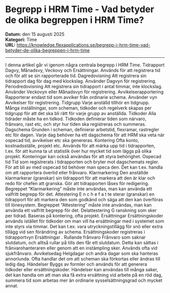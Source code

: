 # Begrepp i HRM Time - Vad betyder de olika begreppen i HRM Time?

**Datum:** den 15 augusti 2025  
**Kategori:** Time  
**URL:** https://knowledge.flexapplications.se/begrepp-i-hrm-time-vad-betyder-de-olika-begreppen-i-hrm-time

---

I denna artikel går vi igenom några centrala begrepp i HRM Time.
Tidrapport
Dagvy, Månadsvy, Veckovy och Ersättningar. Används för att registrera tid och för att se sin rapporterade tid.
Dagredovisning
Att registrera sin tidrapport dag för dag med klockslag. Använder
Dagvyn
för registrering.
Periodredovisning
Att registrera sin tidrapport i antal timmar, inte klockslag. Använder
Veckovyn
eller
Månadsvyn
för registrering.
Avvikelserapportering
Rapporterar endast tid som avviker från ordinarie schema. Använder vyn
Avvikelser
för registrering.
Tidgrupp
Varje anställd tillhör en tidgrupp. Många inställningar, som scheman, tidkoder och regelverk skapas per tidgrupp för att det ska bli rätt för varje grupp av anställda.
Tidkoder
Alla tidrader måste ha en tidkod. Tidkoden definierar tiden som närvaro, frånvaro, rast etc, och styr hur tiden ska registreras och summeras.
Dagschema
Grunden i scheman, definierar arbetstid, flexramar, rastregler etc för dagen. Varje dag behöver ha ett dagschema för att HRM ska veta när ospecad tid, avvikelser etc ska genereras.
Kontering
Ofta konto, kostnadsställe, projekt etc. Används för att märka upp tid i tidrapporten, t.ex. för att kunna ta ut statistik över hur mycket tid som läggs på olika projekt. Konteringar kan också användas för att styra behörighet.
Ospecad tid
Tid som registrerats i tidrapporten och bryter mot dagschemats regler. För att bli av med ospecad tid behöver man speca den. Det kan t.ex. handla om att rapportera övertid eller frånvaro.
Klarmarkering
Den anställde klarmarkerar (granskar) sin tidrapport för att markera att den är klar och redo för chefen att granska. Gör att tidrapporten låses för redigering. Begreppet “Klarmarkering” måste inte användas, man kan använda ett valfritt begrepp för det.
Attestering
E
n
c
h
e
f
a
t
te
sterar (granskar) en tidrapport för att markera den som godkänd och säga att den kan överföras till lönesystem. Begreppet “Attestering” måste inte användas, man kan använda ett valfritt begrepp för det.
Delattestering
G
ranskning som sker per tidrad. Baseras på kontering, ofta projekt.
Ersättningar
Ersättningskoder används istället för tidkoder om man vill ha ersättningar med i systemet som inte styrs via timmar. Det kan t.ex. vara utryckningstillägg för snö eller extra tillägg vid sen förändring av schema. Ersättningskoder registreras i tidrapportvyn
Ersättningar
.
Rullande frånvaro
Frånvaro som saknar slutdatum, och alltså rullar på tills den får ett slutdatum. Detta kan sättas i frånvarohanteraren eller genom att en instämpling sker. Används ofta vid sjukfrånvaro.
Avvikelsedag
Helgdagar och andra dagar som ska hanteras annorlunda. Ofta handlar det om att scheman ska förkortas eller ändras till ledig dag.
Händelser
Byggs av formler och används för att generera tidkoder eller ersättningskoder. Händelser kan användas till många saker, det kan handla om att man ska få extra ersättning vid arbete på en röd dag, summera tid som arbetas mer än ordinarie sysselsättningsgrad och mycket annat.
